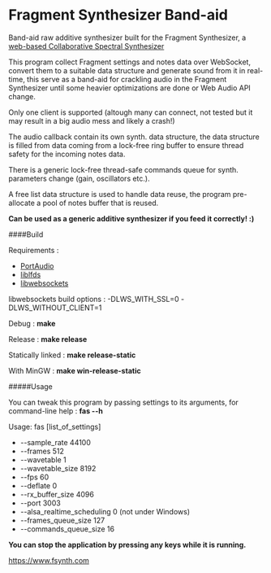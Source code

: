 Fragment Synthesizer Band-aid
=====

Band-aid raw additive synthesizer built for the Fragment Synthesizer, a [web-based Collaborative Spectral Synthesizer](https://www.fsynth.com)

This program collect Fragment settings and notes data over WebSocket, convert them to a suitable data structure and generate sound from it in real-time, this serve as a band-aid for crackling audio in the Fragment Synthesizer until some heavier optimizations are done or Web Audio API change.

Only one client is supported (altough many can connect, not tested but it may result in a big audio mess and likely a crash!)

The audio callback contain its own synth. data structure, the data structure is filled from data coming from a lock-free ring buffer to ensure thread safety for the incoming notes data.

There is a generic lock-free thread-safe commands queue for synth. parameters change (gain, oscillators etc.).

A free list data structure is used to handle data reuse, the program pre-allocate a pool of notes buffer that is reused.

**Can be used as a generic additive synthesizer if you feed it correctly! :)**

####Build

Requirements :

 * [PortAudio](http://www.portaudio.com/download.html)
 * [liblfds](http://liblfds.org/)
 * [libwebsockets](https://libwebsockets.org/)

libwebsockets build options : -DLWS_WITH_SSL=0 -DLWS_WITHOUT_CLIENT=1

Debug : **make**

Release : **make release**

Statically linked : **make release-static**

With MinGW :  **make win-release-static**

#####Usage

You can tweak this program by passing settings to its arguments, for command-line help : **fas --h**

Usage: fas [list_of_settings]
 * --sample_rate 44100
 * --frames 512
 * --wavetable 1
 * --wavetable_size 8192
 * --fps 60
 * --deflate 0
 * --rx_buffer_size 4096
 * --port 3003
 * --alsa_realtime_scheduling 0 (not under Windows)
 * --frames_queue_size 127
 * --commands_queue_size 16

**You can stop the application by pressing any keys while it is running.**

https://www.fsynth.com
